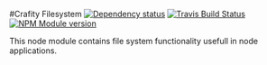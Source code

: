 #Crafity Filesystem [![Dependency status](https://david-dm.org/crafity/crafity-filesystem.png)](https://david-dm.org/crafity/crafity-filesystem) [![Travis Build Status](https://travis-ci.org/Crafity/crafity-filesystem.png?branch=master)](https://travis-ci.org/Crafity/crafity-filesystem) [![NPM Module version](https://badge.fury.io/js/crafity-filesystem.png)](http://badge.fury.io/js/crafity-filesystem)

This node module contains file system functionality usefull in node applications.
